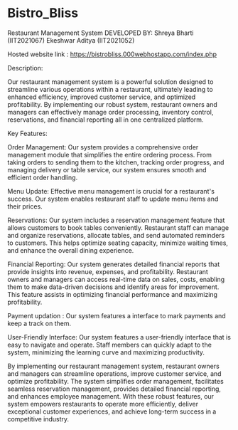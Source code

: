 ﻿# Bistro_Bliss
 Restaurant Management System 
 DEVELOPED BY: Shreya Bharti (IIT2021067) Ekeshwar Aditya (IIT2021052)
 
 Hosted website link : https://bistrobliss.000webhostapp.com/index.php

 Description:

Our restaurant management system is a powerful solution designed to streamline various operations within a restaurant, ultimately leading to enhanced efficiency, improved customer service, and optimized profitability. By implementing our robust system, restaurant owners and managers can effectively manage order processing, inventory control, reservations, and financial reporting all in one centralized platform.

Key Features:

Order Management: Our system provides a comprehensive order management module that simplifies the entire ordering process. From taking orders to sending them to the kitchen, tracking order progress, and managing delivery or table service, our system ensures smooth and efficient order handling.

Menu Update: Effective menu management is crucial for a restaurant's success. Our system enables restaurant staff to update menu items and their prices.

Reservations: Our system includes a reservation management feature that allows customers to book tables conveniently. Restaurant staff can manage and organize reservations, allocate tables, and send automated reminders to customers. This helps optimize seating capacity, minimize waiting times, and enhance the overall dining experience.

Financial Reporting: Our system generates detailed financial reports that provide insights into revenue, expenses, and profitability. Restaurant owners and managers can access real-time data on sales, costs, enabling them to make data-driven decisions and identify areas for improvement. This feature assists in optimizing financial performance and maximizing profitability.

Payment updation :  Our system features a interface to mark payments and keep a track on them. 

User-Friendly Interface: Our system features a user-friendly interface that is easy to navigate and operate. Staff members can quickly adapt to the system, minimizing the learning curve and maximizing productivity.

By implementing our restaurant management system, restaurant owners and managers can streamline operations, improve customer service, and optimize profitability. The system simplifies order management, facilitates seamless reservation management, provides detailed financial reporting, and enhances employee management. With these robust features, our system empowers restaurants to operate more efficiently, deliver exceptional customer experiences, and achieve long-term success in a competitive industry.





